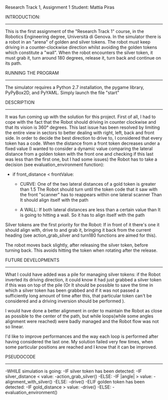 Research Track 1, Assignment 1
Student: Mattia Piras




INTRODUCTION:
___________________________________________________________________________________________________________________________________________________________
This is the first assignment of the "Research Track 1" course, in the Robotics Engineering degree, Università di Genova. In the simulator there is a robot in an "arena" of golden and silver tokens. The robot must keep driving in a counter-clockwise direction whilst avoiding the golden tokens which constitute a "wall". When the robot encounters the silver token, it must grab it, turn around 180 degrees, release it, turn back and continue on its path.




RUNNING THE PROGRAM
___________________________________________________________________________________________________________________________________________________________
The simulator requires a Python 2.7 installation, the pygame library, PyPyBox2D, and PyYAML.
Simply launch the file "start"




DESCRIPTION
___________________________________________________________________________________________________________________________________________________________
It was fun coming up with the solution for this project.
First of all, I had to cope with the fact that the Robot should driving in counter clockwise and that its vision is 360° degrees. This last issue has been resolved by limiting the entire view in sectors to better dealing with right, left, back and front side. In order to decide the best direction to drive to, I considered that every token has a code.
When the distance from a front token decreases under a fixed value (I wanted to consider a dynamic value comparing the lateral distance from a golden token with the front one and checking if this last was less than the first one, but I had some issues) the Robot has to take a decision (see evaluation_environment function):

- if front_distance < frontValue:
  - CURVE:
      One of the two lateral distances of a gold token is greater than 1.5
      The Robot should turn until the token code that it saw with the front "scanner" has to reappears within one lateral scanner
      Than It should align itself with the path

  - A WALL:
      If both lateral distances are less than a certain value than It is going to hitting a wall.
      So it has to align itself with the path

Silver tokens are the first priority for the Robot: If in front of it there's one it should align with, drive to and grab it, bringing it back from the current heading (see action_grab_silver and turn180 functions are aimed for this).

The robot moves back slightly, after releasing the silver token, before turning back. This avoids hitting the token when rotating after the release.




FUTURE DEVELOPMENTS
___________________________________________________________________________________________________________________________________________________________
What I could have added was a pile for managing silver tokens: if the Robot inverted its driving direction, it could know it had just grabbed a silver token if this was on top of the pile (Or It should be possible to save the time in which a silver token has been grabbed and if it was not passed a sufficiently long amount of time after this, that particular token can't be considered and a driving inversion should be performed ).

I would have done a better alignment in order to maintain the Robot as close as possible to the center of the path, but while loops(while some angles alignment were reached) were badly managed and the Robot flow was not so linear.

I'd like to improve performances and the way each loop is performed after having considered the last one. My solution failed very few times, when some particular positions are reached and I know that it can be improved.




PSEUDOCODE
___________________________________________________________________________________________________________________________________________________________

-WHILE simulation is going:
  -IF silver token has been detected:
    -IF silver_distance < value:
      -action_grab_silver()
    -ELSE:
      -IF |angle| > value:
        -alignment_with_silver()
      -ELSE:
        -drive()
  -ELIF golden token has been detected:
    -IF gold_distance > value:
      -drive()
    -ELSE:
      -evaluation_environment()


